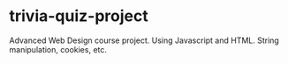 # trivia-quiz-project

Advanced Web Design course project. 
Using Javascript and HTML.
String manipulation, cookies, etc. 
